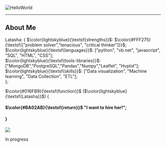 ![HelloWorld](https://github.com/Latashajd40/Latashajd40/assets/97650423/7dd06ec2-657f-4d03-9d0f-ea0bdce2b42e) 

<hr>
<h2>About Me</h2>

Latasha: {
$\color{lightskyblue}{\textsf{strengths}}$: $\color{#FFF275}{\textsf{["problem solver","tenacious", "critical thinker"]}}$;<br>
$\color{lightskyblue}{\textsf{languages}}$: ["python", "vb.net", "javascript", "SQL", "HTML", "CSS"];<br>
$\color{lightskyblue}{\textsf{tools-libraries}}$: ["MongoDB","PostgreSQL","Pandas","Numpy","Leaflet", "Hvplot"];<br>
$\color{lightskyblue}{\textsf{skills}}$: ["Data visualization", "Machine learning", "Data Collection", "ETL"];<br>
};

<p>$\color{#016FB9}{\textsf{function}}$ ($\color{lightskyblue}{\textsf{Latasha}}$) {</p>
<h4>$\color{#BA02AB}{\textsf{return}}$ "I want to hire her!";</h4>
<h4>}</h4>

<div id="badges">
<a href="https://www.linkedin.com/in/latasha-jones-nc/"><img src="https://img.shields.io/badge/LinkedIn-blue?logo=linkedin&logoColor=white&style=for-the-badge"><a/>
</div>

In progress
